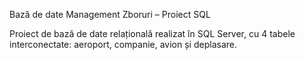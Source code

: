 Bază de date Management Zboruri – Proiect SQL

Proiect de bază de date relațională realizat în SQL Server, cu 4 tabele interconectate: aeroport, companie, avion și deplasare.
